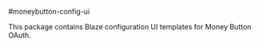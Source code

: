 #moneybutton-config-ui

This package contains Blaze configuration UI templates for Money Button OAuth.
